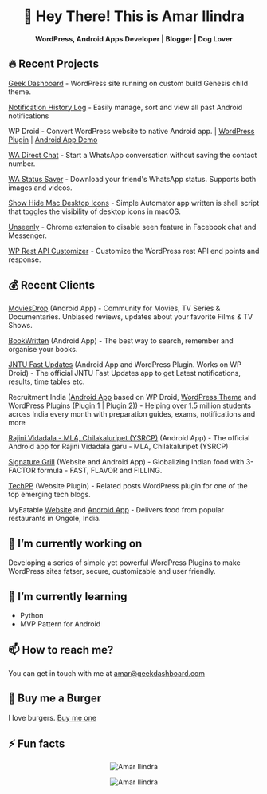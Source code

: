 <h1 align="center"> 🐾  Hey There! This is Amar Ilindra</h1>
<h4 align="center">WordPress, Android Apps Developer | Blogger | Dog Lover</h4>


## 🔥 Recent Projects

[Geek Dashboard](https://www.geekdashboard.com) - WordPress site running on custom build Genesis child theme.

[Notification History Log](https://play.google.com/store/apps/details?id=com.ikvaesolutions.notificationhistorylog) - Easily manage, sort and view all past Android notifications

WP Droid - Convert WordPress website to native Android app. | [WordPress Plugin](https://wordpress.org/plugins/wp-droid/) | [Android App Demo](https://play.google.com/store/apps/details?id=com.geekdashboard.android)

[WA Direct Chat](https://play.google.com/store/apps/details?id=com.ikvaesolutions.wadirectmessage) - Start a WhatsApp conversation without saving the contact number.

[WA Status Saver](https://play.google.com/store/apps/details?id=com.wa.status.saver) - Download your friend's WhatsApp status. Supports both images and videos.

[Show Hide Mac Desktop Icons](https://github.com/amarilindra/Show-Hide-Mac-Desktop-Icons) - Simple Automator app written is shell script that toggles the visibility of desktop icons in macOS.

[Unseenly](https://chrome.google.com/webstore/detail/unseenly/mmjginkjeljiaiafplppfkfdindcjkfi) - Chrome extension to disable seen feature in Facebook chat and Messenger. 

[WP Rest API Customizer](https://wordpress.org/plugins/wp-rest-api-customizer/) - Customize the WordPress rest API end points and response. 

## 💰 Recent Clients

[MoviesDrop](https://play.google.com/store/apps/details?id=com.moviesdrop&hl=en_IN) (Android App) - Community for Movies, TV Series & Documentaries. Unbiased reviews, updates about your favorite Films & TV Shows.

[BookWritten](https://play.google.com/store/apps/details?id=com.bookwritten&hl=en_IN) (Android App) - The best way to search, remember and organise your books.

[JNTU Fast Updates](https://play.google.com/store/apps/details?id=com.jntufastupdates&hl=en_IN) (Android App and WordPress Plugin. Works on WP Droid) - The official JNTU Fast Updates app to get Latest notifications, results, time tables etc.

Recruitment India ([Android App](https://play.google.com/store/apps/details?id=in.recruitmentindia&hl=en_IN) based on WP Droid, [WordPress Theme](https://recruitmentindia.in/) and WordPress Plugins ([Plugin 1](https://recruitmentindia.in/govt-jobs-in-ap/) | [Plugin 2](https://exams.recruitmentindia.in/questions/technical/networking/))) - Helping over 1.5 million students across India every month with preparation guides, exams, notifications and more

[Rajini Vidadala - MLA, Chilakaluripet (YSRCP)](https://play.google.com/store/apps/details?id=com.rajinividadala&hl=en_IN) (Android App) - The official Android app for Rajini Vidadala garu - MLA, Chilakaluripet (YSRCP)

[Signature Grill](https://thesignaturegrill.com/) (Website and Android App) - Globalizing Indian food with 3-FACTOR formula - FAST, FLAVOR and FILLING.

[TechPP](https://techpp.com/) (Website Plugin) - Related posts WordPress plugin for one of the top emerging tech blogs.

MyEatable [Website](http://myeatable.com/) and [Android App](https://play.google.com/store/apps/details?id=com.myeatable.android) - Delivers food from popular restaurants in Ongole, India.

## 🔭   I’m currently working on
Developing a series of simple yet powerful WordPress Plugins to make WordPress sites fatser, secure, customizable and user friendly.

## 🌱   I’m currently learning
+ Python 
+ MVP Pattern for Android 

## 📫   How to reach me?
You can get in touch with me at amar@geekdashboard.com

## 🍔   Buy me a Burger
I love burgers. [Buy me one](https://www.buymeacoffee.com/amarilindra) 

## ⚡  Fun facts

<p align="center"> <img src="https://github-readme-stats.vercel.app/api?username=amarilindra&show_icons=true" alt="Amar Ilindra" /></p>
<p align="center"> <img src="https://komarev.com/ghpvc/?username=amarilindra" alt="Amar Ilindra" /> </p>
